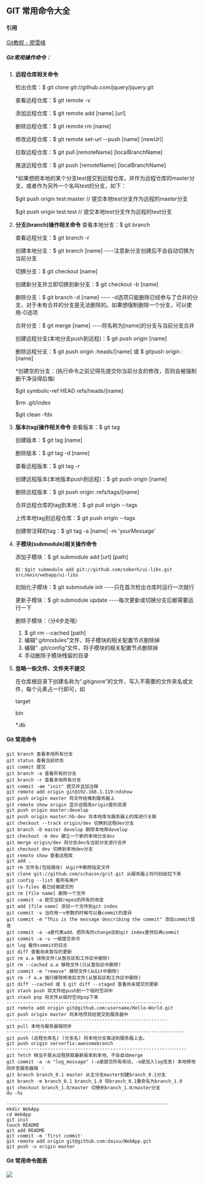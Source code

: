 
## GIT 常用命令大全
#### 引用
[Git教程 - 廖雪峰](https://www.liaoxuefeng.com/wiki/0013739516305929606dd18361248578c67b8067c8c017b000/)

##### Git常用操作命令：
1. **远程仓库相关命令**

   检出仓库：$ git clone git://github.com/jquery/jquery.git

   查看远程仓库：$ git remote -v

   添加远程仓库：$ git remote add [name] [url]

   删除远程仓库：$ git remote rm [name]

   修改远程仓库：$ git remote set-url --push [name] [newUrl]

   拉取远程仓库：$ git pull [remoteName] [localBranchName]

   推送远程仓库：$ git push [remoteName] [localBranchName]

   *如果想把本地的某个分支test提交到远程仓库，并作为远程仓库的master分支，或者作为另外一个名叫test的分支，如下：

   $git push origin test:master         // 提交本地test分支作为远程的master分支

   $git push origin test:test              // 提交本地test分支作为远程的test分支

2. **分支(branch)操作相关命令**
    查看本地分支：$ git branch

    查看远程分支：$ git branch -r

    创建本地分支：$ git branch [name] ----注意新分支创建后不会自动切换为当前分支

    切换分支：$ git checkout [name]

    创建新分支并立即切换到新分支：$ git checkout -b [name]

    删除分支：$ git branch -d [name] ---- -d选项只能删除已经参与了合并的分支，对于未有合并的分支是无法删除的。如果想强制删除一个分支，可以使用-D选项

    合并分支：$ git merge [name] ----将名称为[name]的分支与当前分支合并

    创建远程分支(本地分支push到远程)：$ git push origin [name]

    删除远程分支：$ git push origin :heads/[name] 或 $ gitpush origin :[name]

    *创建空的分支：(执行命令之前记得先提交你当前分支的修改，否则会被强制删干净没得后悔)

    $git symbolic-ref HEAD refs/heads/[name]

    $rm .git/index

    $git clean -fdx

3. **版本(tag)操作相关命令**
    查看版本：$ git tag

    创建版本：$ git tag [name]

    删除版本：$ git tag -d [name]

    查看远程版本：$ git tag -r

    创建远程版本(本地版本push到远程)：$ git push origin [name]

    删除远程版本：$ git push origin :refs/tags/[name]

    合并远程仓库的tag到本地：$ git pull origin --tags

    上传本地tag到远程仓库：$ git push origin --tags

    创建带注释的tag：$ git tag -a [name] -m 'yourMessage'

4. **子模块(submodule)相关操作命令**

    添加子模块：$ git submodule add [url] [path]

       如：$git submodule add git://github.com/soberh/ui-libs.git src/main/webapp/ui-libs
    初始化子模块：$ git submodule init  ----只在首次检出仓库时运行一次就行

    更新子模块：$ git submodule update ----每次更新或切换分支后都需要运行一下

    删除子模块：（分4步走哦）
     1) $ git rm --cached [path]
     2) 编辑“.gitmodules”文件，将子模块的相关配置节点删除掉
     3) 编辑“ .git/config”文件，将子模块的相关配置节点删除掉
     4) 手动删除子模块残留的目录

5. **忽略一些文件、文件夹不提交**

    在仓库根目录下创建名称为“.gitignore”的文件，写入不需要的文件夹名或文件，每个元素占一行即可，如

    target

    bin

    *.db


#### Git 常用命令

    git branch 查看本地所有分支
    git status 查看当前状态
    git commit 提交
    git branch -a 查看所有的分支
    git branch -r 查看本地所有分支
    git commit -am "init" 提交并且加注释
    git remote add origin git@192.168.1.119:ndshow
    git push origin master 将文件给推到服务器上
    git remote show origin 显示远程库origin里的资源
    git push origin master:develop
    git push origin master:hb-dev 将本地库与服务器上的库进行关联
    git checkout --track origin/dev 切换到远程dev分支
    git branch -D master develop 删除本地库develop
    git checkout -b dev 建立一个新的本地分支dev
    git merge origin/dev 将分支dev与当前分支进行合并
    git checkout dev 切换到本地dev分支
    git remote show 查看远程库
    git add .
    git rm 文件名(包括路径) 从git中删除指定文件
    git clone git://github.com/schacon/grit.git 从服务器上将代码给拉下来
    git config --list 看所有用户
    git ls-files 看已经被提交的
    git rm [file name] 删除一个文件
    git commit -a 提交当前repos的所有的改变
    git add [file name] 添加一个文件到git index
    git commit -v 当你用－v参数的时候可以看commit的差异
    git commit -m "This is the message describing the commit" 添加commit信息
    git commit -a -a是代表add，把所有的change加到git index里然后再commit
    git commit -a -v 一般提交命令
    git log 看你commit的日志
    git diff 查看尚未暂存的更新
    git rm a.a 移除文件(从暂存区和工作区中删除)
    git rm --cached a.a 移除文件(只从暂存区中删除)
    git commit -m "remove" 移除文件(从Git中删除)
    git rm -f a.a 强行移除修改后文件(从暂存区和工作区中删除)
    git diff --cached 或 $ git diff --staged 查看尚未提交的更新
    git stash push 将文件给push到一个临时空间中
    git stash pop 将文件从临时空间pop下来
    ---------------------------------------------------------
    git remote add origin git@github.com:username/Hello-World.git
    git push origin master 将本地项目给提交到服务器中
    -----------------------------------------------------------
    git pull 本地与服务器端同步
    -----------------------------------------------------------------
    git push (远程仓库名) (分支名) 将本地分支推送到服务器上去。
    git push origin serverfix:awesomebranch
    ------------------------------------------------------------------
    git fetch 相当于是从远程获取最新版本到本地，不会自动merge
    git commit -a -m "log_message" (-a是提交所有改动，-m是加入log信息) 本地修改同步至服务器端 ：
    git branch branch_0.1 master 从主分支master创建branch_0.1分支
    git branch -m branch_0.1 branch_1.0 将branch_0.1重命名为branch_1.0
    git checkout branch_1.0/master 切换到branch_1.0/master分支
    du -hs

    -----------------------------------------------------------
    mkdir WebApp
    cd WebApp
    git init
    touch README
    git add README
    git commit -m 'first commit'
    git remote add origin git@github.com:daixu/WebApp.git
    git push -u origin master

#### Git 常用命令图表
![](http://img.my.csdn.net/uploads/201209/20/1348128829_8278.png)











